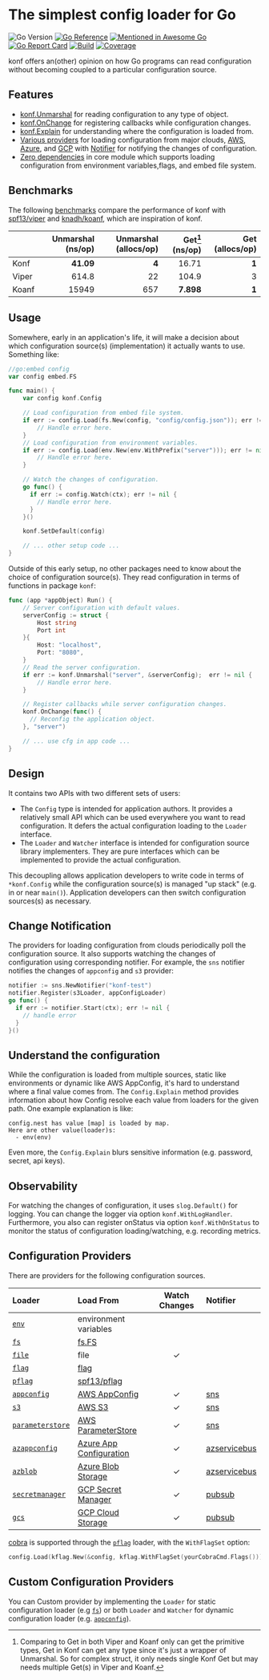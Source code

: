 # The simplest config loader for Go

![Go Version](https://img.shields.io/github/go-mod/go-version/nil-go/konf)
[![Go Reference](https://pkg.go.dev/badge/github.com/nil-go/konf.svg)](https://pkg.go.dev/github.com/nil-go/konf)
[![Mentioned in Awesome Go](https://awesome.re/mentioned-badge.svg)](https://github.com/avelino/awesome-go)
[![Go Report Card](https://goreportcard.com/badge/github.com/nil-go/konf)](https://goreportcard.com/report/github.com/nil-go/konf)
[![Build](https://github.com/nil-go/konf/actions/workflows/test.yml/badge.svg)](https://github.com/nil-go/konf/actions/workflows/test.yml)
[![Coverage](https://codecov.io/gh/nil-go/konf/branch/main/graph/badge.svg)](https://codecov.io/gh/nil-go/konf)

konf offers an(other) opinion on how Go programs can read configuration without
becoming coupled to a particular configuration source.

## Features

- [konf.Unmarshal](#usage) for reading configuration to any type of object.
- [konf.OnChange](#usage) for registering callbacks while configuration changes.
- [konf.Explain](#understand-the-configuration) for understanding where the configuration is loaded from.
- [Various providers](#configuration-providers) for loading configuration from major clouds,
  [AWS](examples/aws), [Azure](examples/azure), and [GCP](examples/gcp) with [Notifier](notifier) for notifying the changes of configuration.
- [Zero dependencies](go.mod) in core module which supports loading configuration
  from environment variables,flags, and embed file system.

## Benchmarks

The following [benchmarks](benchmark)  compare the performance of konf
with [spf13/viper](https://github.com/spf13/viper) and
[knadh/koanf](https://github.com/knadh/koanf), which are inspiration of konf.

|       | Unmarshal (ns/op) | Unmarshal (allocs/op) | Get[^1] (ns/op) | Get (allocs/op) |
|:------|------------------:|----------------------:|----------------:|----------------:|
| Konf  |         __41.09__ |                 __4__ |           16.71 |           __1__ |
| Viper |             614.8 |                    22 |           104.9 |               3 |
| Koanf |             15949 |                   657 |       __7.898__ |           __1__ |

[^1]: Comparing to Get in both Viper and Koanf only can get the primitive types, Get in Konf can get any type
since it's just a wrapper of Unmarshal. So for complex struct, it only needs single Konf Get
but may needs multiple Get(s) in Viper and Koanf.

## Usage

Somewhere, early in an application's life, it will make a decision about which
configuration source(s) (implementation) it actually wants to use. Something like:

```go
//go:embed config
var config embed.FS

func main() {
    var config konf.Config

    // Load configuration from embed file system.
    if err := config.Load(fs.New(config, "config/config.json")); err != nil {
        // Handle error here.
    }
    // Load configuration from environment variables.
    if err := config.Load(env.New(env.WithPrefix("server"))); err != nil {
        // Handle error here.
    }

    // Watch the changes of configuration.
    go func() {
      if err := config.Watch(ctx); err != nil {
        // Handle error here.
      }
    }()

    konf.SetDefault(config)

    // ... other setup code ...
}
```

Outside of this early setup, no other packages need to know about the choice of
configuration source(s). They read configuration in terms of functions in package `konf`:

```go
func (app *appObject) Run() {
    // Server configuration with default values.
    serverConfig := struct {
        Host string
        Port int
    }{
        Host: "localhost",
        Port: "8080",
    }
    // Read the server configuration.
    if err := konf.Unmarshal("server", &serverConfig);  err != nil {
        // Handle error here.
    }

    // Register callbacks while server configuration changes.
    konf.OnChange(func() {
      // Reconfig the application object.
    }, "server")

    // ... use cfg in app code ...
}
```

## Design

It contains two APIs with two different sets of users:

- The `Config` type is intended for application authors. It provides a relatively
  small API which can be used everywhere you want to read configuration.
  It defers the actual configuration loading to the `Loader` interface.
- The `Loader` and `Watcher` interface is intended for configuration source library implementers.
  They are pure interfaces which can be implemented to provide the actual configuration.

This decoupling allows application developers to write code in terms of `*konf.Config`
while the configuration source(s) is managed "up stack" (e.g. in or near `main()`).
Application developers can then switch configuration sources(s) as necessary.

## Change Notification
The providers for loading configuration from clouds periodically poll the configuration source.
It also supports watching the changes of configuration using corresponding notifier.
For example, the `sns` notifier notifies the changes of `appconfig`  and `s3` provider:

```go
notifier := sns.NewNotifier("konf-test")
notifier.Register(s3Loader, appConfigLoader)
go func() {
  if err := notifier.Start(ctx); err != nil {
    // handle error
  }
}()
```

## Understand the configuration

While the configuration is loaded from multiple sources, static like environments or dynamic like AWS AppConfig,
it's hard to understand where a final value comes from. The `Config.Explain` method provides information
about how Config resolve each value from loaders for the given path. One example explanation is like:

```
config.nest has value [map] is loaded by map.
Here are other value(loader)s:
  - env(env)
```

Even more, the `Config.Explain` blurs sensitive information (e.g. password, secret, api keys).

## Observability

For watching the changes of configuration, it uses `slog.Default()` for logging. You can change the logger
via option `konf.WithLogHandler`. Furthermore, you also can register onStatus via option `konf.WithOnStatus`
to monitor the status of configuration loading/watching, e.g. recording metrics.

## Configuration Providers

There are providers for the following configuration sources.

| Loader                                    | Load From                                                                               | Watch Changes | Notifier                  |
|:------------------------------------------|:----------------------------------------------------------------------------------------|:-------------:|:--------------------------|
| [`env`](provider/env)                     | environment variables                                                                   |               |                           |
| [`fs`](provider/fs)                       | [fs.FS](https://pkg.go.dev/io/fs)                                                       |               |                           |
| [`file`](provider/file)                   | file                                                                                    |       ✓       |                           |
| [`flag`](provider/flag)                   | [flag](https://pkg.go.dev/flag)                                                         |               |                           |
| [`pflag`](provider/pflag)                 | [spf13/pflag](https://github.com/spf13/pflag)                                           |               |                           |
| [`appconfig`](provider/appconfig)         | [AWS AppConfig](https://aws.amazon.com/systems-manager/features/appconfig/)             |       ✓       | [sns](notifier/sns)       |
| [`s3`](provider/s3)                       | [AWS S3](https://aws.amazon.com/s3)                                                     |       ✓       | [sns](notifier/sns)       |
| [`parameterstore`](provider/parameterstore)           | [AWS ParameterStore](https://docs.aws.amazon.com/systems-manager/latest/userguide/systems-manager-parameter-store.html)                                         |       ✓       | [sns](notifier/sns)       |
| [`azappconfig`](provider/azappconfig)     | [Azure App Configuration](https://azure.microsoft.com/en-us/products/app-configuration) |       ✓       | [azservicebus](notifier/azservicebus) |
| [`azblob`](provider/azblob)               | [Azure Blob Storage](https://azure.microsoft.com/en-us/products/storage/blobs)          |       ✓       | [azservicebus](notifier/azservicebus) |
| [`secretmanager`](provider/secretmanager) | [GCP Secret Manager](https://cloud.google.com/security/products/secret-manager)         |       ✓       | [pubsub](notifier/pubsub) |
| [`gcs`](provider/gcs)                     | [GCP Cloud Storage](https://cloud.google.com/storage)                                   |       ✓       | [pubsub](notifier/pubsub) |

[cobra](https://github.com/spf13/cobra) is supported through the [`pflag`](provider/pflag) loader, with the `WithFlagSet` option:  
```go
config.Load(kflag.New(&config, kflag.WithFlagSet(yourCobraCmd.Flags())))
```

## Custom Configuration Providers

You can Custom provider by implementing the `Loader` for static configuration loader (e.g [`fs`](provider/fs))
or both `Loader` and `Watcher` for dynamic configuration loader (e.g. [`appconfig`](provider/appconfig)).
